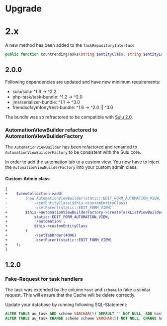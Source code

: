 # Upgrade

# 2.x

A new method has been added to the `TaskRepositoryInterface`

```php
public function countPendingTasks(string $entityClass, string $entityId, string $locale = null): int
```

## 2.0.0

Following dependencies are updated and have new minimum requirements:

 - sulu/sulu: ^1.6 -> ^2.2
 - php-task/task-bundle: ^1.2 -> ^2.0
 - jms/serializer-bundle: ^1.1 -> ^3.0
 - friendsofsymfony/rest-bundle: ^1.6 -> ^2.0 || ^3.0

The bundle was so refractored to be compatible with [Sulu 2.0](https://github.com/sulu/sulu/blob/2.x/UPGRADE.md#200).

### AutomationViewBuilder refactored to AutomationViewBuilderFactory

The `AutomationViewBuilder` has been refactored and renamed to `AutomationViewBuilderFactory` to be consistent with the Sulu core.

In order to add the automation tab to a custom view. You now have to inject the `AutomationViewBuilderFactory` into your
custom admin class.

#### Custom-Admin class

```diff
{
+    $viewCollection->add(
-        (new AutomationViewBuilder(static::EDIT_FORM_AUTOMATION_VIEW, '/automation'))
-            ->setEntityClass($this->customEntityClass)
-            ->setParent(static::EDIT_FORM_VIEW)
+        $this->automationViewBuilderFactory->createTaskListViewBuilder(
+            static::EDIT_FORM_AUTOMATION_VIEW,
+            '/automation',
+            $this->customEntityClass
+        )
+            ->setTabOrder(4096)
+            ->setParent(static::EDIT_FORM_VIEW)
+    );
}
```

## 1.2.0

### Fake-Request for task handlers
 
The task was extended by the column `host` and `scheme` to fake a similar request. This will ensure that the Cache
will be delete correctly.

Update your database by running following SQL-Statement:

```sql
ALTER TABLE au_task ADD scheme VARCHAR(5) DEFAULT '' NOT NULL, ADD host VARCHAR(255) DEFAULT '' NOT NULL;
ALTER TABLE au_task CHANGE scheme scheme VARCHAR(5) NOT NULL, CHANGE host host VARCHAR(255) NOT NULL;
```
